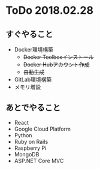 # ToDo 2018.02.28

## すぐやること

* Docker環境構築
  * ~~Docker Toolboxインストール~~
  * ~~Docker Hubアカウント作成~~
  * ~~自動生成~~
* GitLab環境構築
* メモリ増設

## あとでやること

* React
* Google Cloud Platform
* Python
* Ruby on Rails
* Raspberry Pi
* MongoDB
* ASP.NET Core MVC